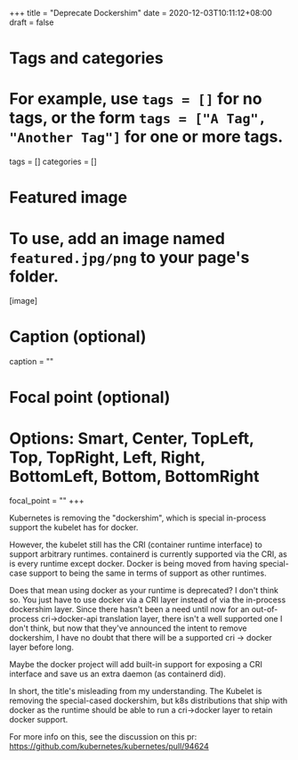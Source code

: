+++
title = "Deprecate Dockershim"
date = 2020-12-03T10:11:12+08:00
draft = false

# Tags and categories
# For example, use `tags = []` for no tags, or the form `tags = ["A Tag", "Another Tag"]` for one or more tags.
tags = []
categories = []

# Featured image
# To use, add an image named `featured.jpg/png` to your page's folder. 
[image]
  # Caption (optional)
  caption = ""

  # Focal point (optional)
  # Options: Smart, Center, TopLeft, Top, TopRight, Left, Right, BottomLeft, Bottom, BottomRight
  focal_point = ""
+++



Kubernetes is removing the "dockershim", which is special in-process support the kubelet has for docker.

However, the kubelet still has the CRI (container runtime interface) to support arbitrary runtimes. containerd is currently supported via the CRI, as is every runtime except docker. Docker is being moved from having special-case support to being the same in terms of support as other runtimes.

Does that mean using docker as your runtime is deprecated? I don't think so. You just have to use docker via a CRI layer instead of via the in-process dockershim layer. Since there hasn't been a need until now for an out-of-process cri->docker-api translation layer, there isn't a well supported one I don't think, but now that they've announced the intent to remove dockershim, I have no doubt that there will be a supported cri -> docker layer before long.

Maybe the docker project will add built-in support for exposing a CRI interface and save us an extra daemon (as containerd did).

In short, the title's misleading from my understanding. The Kubelet is removing the special-cased dockershim, but k8s distributions that ship with docker as the runtime should be able to run a cri->docker layer to retain docker support.

For more info on this, see the discussion on this pr: https://github.com/kubernetes/kubernetes/pull/94624